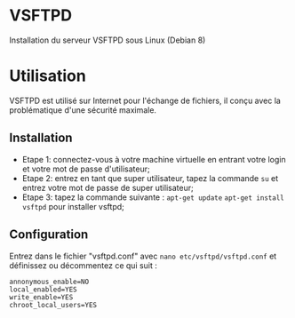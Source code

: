 # VSFTPD
Installation du serveur VSFTPD sous Linux (Debian 8)

# Utilisation
VSFTPD est utilisé sur Internet pour l'échange de fichiers, il conçu avec la problématique d'une sécurité maximale.

## Installation
- Etape 1: connectez-vous à votre machine virtuelle en entrant votre login et votre mot de passe d'utilisateur; <br>
- Etape 2: entrez en tant que super utilisateur, tapez la commande `su` et entrez votre mot de passe de super utilisateur; <br>
- Etape 3: tapez la commande suivante : `apt-get update` `apt-get install vsftpd` pour installer vsftpd; <br>

## Configuration
Entrez dans le fichier "vsftpd.conf" avec  `nano etc/vsftpd/vsftpd.conf` et définissez ou décommentez ce qui suit :

    annonymous_enable=NO
    local_enabled=YES
    write_enable=YES
    chroot_local_users=YES